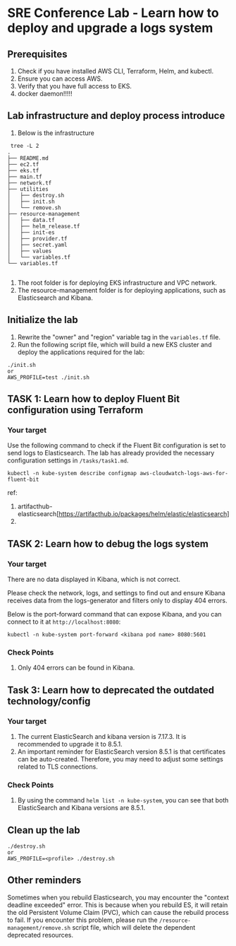 # SRE Conference Lab - Learn how to deploy and upgrade a logs system

## Prerequisites

1. Check if you have installed AWS CLI, Terraform, Helm, and kubectl.
2. Ensure you can access AWS.
3. Verify that you have full access to EKS.
4. docker daemon!!!!!

## Lab infrastructure and deploy process introduce
1. Below is the infrastructure
```
 tree -L 2
.
├── README.md
├── ec2.tf
├── eks.tf
├── main.tf
├── network.tf
├── utilities
│   ├── destroy.sh
│   ├── init.sh
│   └── remove.sh
├── resource-management
│   ├── data.tf
│   ├── helm_release.tf
│   ├── init-es
│   ├── provider.tf
│   ├── secret.yaml
│   ├── values
│   └── variables.tf
└── variables.tf


```
1. The root folder is for deploying EKS infrastructure and VPC network.
2. The resource-management folder is for deploying applications, such as Elasticsearch and Kibana.


## Initialize the lab

1. Rewrite the "owner" and "region" variable tag in the `variables.tf` file.
2. Run the following script file, which will build a new EKS cluster and deploy the applications required for the lab:

```
./init.sh
or
AWS_PROFILE=test ./init.sh
```


## TASK 1: Learn how to deploy Fluent Bit configuration using Terraform

### Your target

Use the following command to check if the Fluent Bit configuration is set to send logs to Elasticsearch. The lab has already provided the necessary configuration settings in `/tasks/task1.md`.

```
kubectl -n kube-system describe configmap aws-cloudwatch-logs-aws-for-fluent-bit
```

ref: 
1. artifacthub-elasticsearch[https://artifacthub.io/packages/helm/elastic/elasticsearch]
2. 

## TASK 2: Learn how to debug the logs system

### Your target

There are no data displayed in Kibana, which is not correct. 

Please check the network, logs, and settings to find out and ensure Kibana receives data from the logs-generator and filters only to display 404 errors.

Below is the port-forward command that can expose Kibana, and you can connect to it at `http://localhost:8080`:

```
kubectl -n kube-system port-forward <kibana pod name> 8080:5601
```

### Check Points
1. Only 404 errors can be found in Kibana.

## Task 3: Learn how to deprecated the outdated technology/config

### Your target
1. The current ElasticSearch and kibana version is 7.17.3. It is recommended to upgrade it to 8.5.1.
2. An important reminder for ElasticSearch version 8.5.1 is that certificates can be auto-created. Therefore, you may need to adjust some settings related to TLS connections.

### Check Points
1. By using the command `helm list -n kube-system`, you can see that both ElasticSearch and Kibana versions are 8.5.1.

## Clean up the lab
```
./destroy.sh
or
AWS_PROFILE=<profile> ./destroy.sh
```

## Other reminders

Sometimes when you rebuild Elasticsearch, you may encounter the "context deadline exceeded" error. This is because when you rebuild ES, it will retain the old Persistent Volume Claim (PVC), which can cause the rebuild process to fail. If you encounter this problem, please run the `/resource-management/remove.sh` script file, which will delete the dependent deprecated resources.
